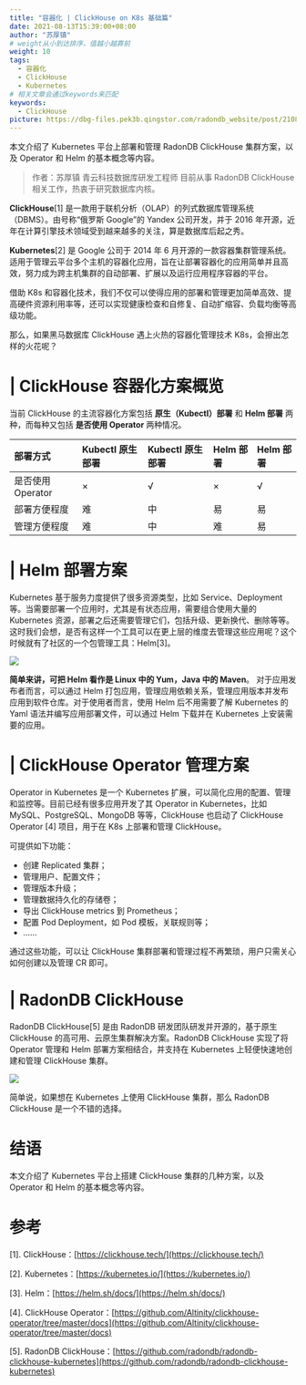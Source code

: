 ```yaml
---
title: "容器化 | ClickHouse on K8s 基础篇"
date: 2021-08-13T15:39:00+08:00
author: "苏厚镇"
# weight从小到达排序，值越小越靠前
weight: 10
tags:
  - 容器化
  - ClickHouse
  - Kubernetes
# 相关文章会通过keywords来匹配
keywords:
  - ClickHouse
picture: https://dbg-files.pek3b.qingstor.com/radondb_website/post/210813_%E5%AE%B9%E5%99%A8%E5%8C%96%20%7C%20ClickHouse%20on%20K8s%20%E5%9F%BA%E7%A1%80%E7%AF%87/0.png
---
```

本文介绍了 Kubernetes 平台上部署和管理 RadonDB ClickHouse 集群方案，以及 Operator 和 Helm 的基本概念等内容。
<!--more-->
>作者：苏厚镇    青云科技数据库研发工程师
>目前从事 RadonDB ClickHouse 相关工作，热衷于研究数据库内核。 

**ClickHouse**[1] 是一款用于联机分析（OLAP）的列式数据库管理系统（DBMS）。由号称“俄罗斯 Google”的 Yandex 公司开发，并于 2016 年开源，近年在计算引擎技术领域受到越来越多的关注，算是数据库后起之秀。

**Kubernetes**[2] 是 Google 公司于 2014 年 6 月开源的一款容器集群管理系统。适用于管理云平台多个主机的容器化应用，旨在让部署容器化的应用简单并且高效，努力成为跨主机集群的自动部署、扩展以及运行应用程序容器的平台。

借助 K8s 和容器化技术，我们不仅可以使得应用的部署和管理更加简单高效、提高硬件资源利用率等，还可以实现健康检查和自修复、自动扩缩容、负载均衡等高级功能。

那么，如果黑马数据库 ClickHouse 遇上火热的容器化管理技术 K8s，会擦出怎样的火花呢？

# | ClickHouse 容器化方案概览

当前 ClickHouse 的主流容器化方案包括 **原生（Kubectl）部署** 和 **Helm 部署** 两种，而每种又包括 **是否使用 Operator** 两种情况。

|部署方式|Kubectl 原生部署|Kubectl 原生部署|Helm 部署|Helm 部署|
|:----|:----|:----|:----|:----|
|是否使用Operator|×|√|×|√|
|部署方便程度|难|中|易|易|
|管理方便程度|难|中|难|易|

# | Helm 部署方案

Kubernetes 基于服务力度提供了很多资源类型，比如 Service、Deployment 等。当需要部署一个应用时，尤其是有状态应用，需要组合使用大量的 Kubernetes 资源，部署之后还需要管理它们，包括升级、更新换代、删除等等。这时我们会想，是否有这样一个工具可以在更上层的维度去管理这些应用呢？这个时候就有了社区的一个包管理工具：Helm[3]。

![](https://dbg-files.pek3b.qingstor.com/radondb_website/post/210813_%E5%AE%B9%E5%99%A8%E5%8C%96%20%7C%20ClickHouse%20on%20K8s%20%E5%9F%BA%E7%A1%80%E7%AF%87/1.png)

**简单来讲，可把 Helm 看作是 Linux 中的 Yum，Java 中的 Maven**。 对于应用发布者而言，可以通过 Helm 打包应用，管理应用依赖关系，管理应用版本并发布应用到软件仓库。对于使用者而言，使用 Helm 后不用需要了解 Kubernetes 的 Yaml 语法并编写应用部署文件，可以通过 Helm 下载并在 Kubernetes 上安装需要的应用。

# | ClickHouse Operator 管理方案

Operator in Kubernetes 是一个 Kubernetes 扩展，可以简化应用的配置、管理和监控等。目前已经有很多应用开发了其 Operator in Kubernetes，比如 MySQL、PostgreSQL、MongoDB 等等，ClickHouse 也启动了 ClickHouse Operator [4] 项目，用于在 K8s 上部署和管理 ClickHouse。

可提供如下功能：

* 创建 Replicated 集群；
* 管理用户、配置文件；
* 管理版本升级；
* 管理数据持久化的存储卷；
* 导出 ClickHouse metrics 到 Prometheus；
* 配置 Pod Deployment，如 Pod 模板，关联规则等；
* ……

通过这些功能，可以让 ClickHouse 集群部署和管理过程不再繁琐，用户只需关心如何创建以及管理 CR 即可。

# | RadonDB ClickHouse

RadonDB ClickHouse[5] 是由 RadonDB 研发团队研发并开源的，基于原生 ClickHouse 的高可用、云原生集群解决方案。RadonDB ClickHouse 实现了将 Operator 管理和 Helm 部署方案相结合，并支持在 Kubernetes 上轻便快速地创建和管理 ClickHouse 集群。

![](https://dbg-files.pek3b.qingstor.com/radondb_website/post/210813_%E5%AE%B9%E5%99%A8%E5%8C%96%20%7C%20ClickHouse%20on%20K8s%20%E5%9F%BA%E7%A1%80%E7%AF%87/2.png)

简单说，如果想在 Kubernetes 上使用 ClickHouse 集群，那么 RadonDB ClickHouse 是一个不错的选择。

# 结语

本文介绍了 Kubernetes 平台上搭建 ClickHouse 集群的几种方案，以及 Operator 和 Helm 的基本概念等内容。

# 参考

[1]. ClickHouse：[https://clickhouse.tech/](https://clickhouse.tech/)

[2]. Kubernetes：[https://kubernetes.io/](https://kubernetes.io/)

[3]. Helm：[https://helm.sh/docs/](https://helm.sh/docs/)

[4]. ClickHouse Operator：[https://github.com/Altinity/clickhouse-operator/tree/master/docs](https://github.com/Altinity/clickhouse-operator/tree/master/docs)

[5]. RadonDB ClickHouse：[https://github.com/radondb/radondb-clickhouse-kubernetes](https://github.com/radondb/radondb-clickhouse-kubernetes)

